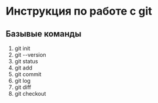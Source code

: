 # Инструкция по работе с git

## Базывые команды 

1. git init
2. git --version
3. git status
4. git add 
5. git commit
6. git log
7. git diff
8. git checkout